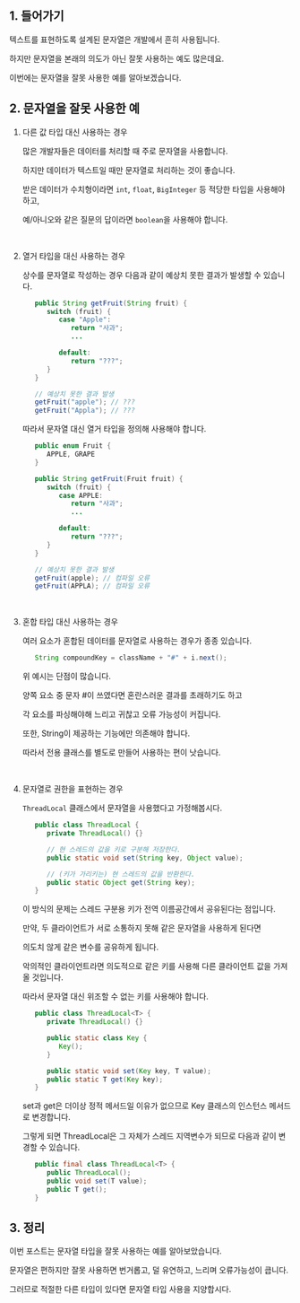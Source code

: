 ## 1. 들어가기

텍스트를 표현하도록 설계된 문자열은 개발에서 흔히 사용됩니다.

하지만 문자열을 본래의 의도가 아닌 잘못 사용하는 예도 많은데요.

이번에는 문자열을 잘못 사용한 예를 알아보겠습니다.

## 2. 문자열을 잘못 사용한 예

1. 다른 값 타입 대신 사용하는 경우

   많은 개발자들은 데이터를 처리할 때 주로 문자열을 사용합니다.

   하지만 데이터가 텍스트일 때만 문자열로 처리하는 것이 좋습니다.

   받은 데이터가 수치형이라면 `int`, `float`, `BigInteger` 등 적당한 타입을 사용해야 하고,

   예/아니오와 같은 질문의 답이라면 `boolean`을 사용해야 합니다.

   <br>

2. 열거 타입을 대신 사용하는 경우

   상수를 문자열로 작성하는 경우 다음과 같이 예상치 못한 결과가 발생할 수 있습니다.

   ```java
      public String getFruit(String fruit) {
         switch (fruit) {
            case "Apple":
               return "사과";
               ...

            default:
               return "???";
         }
      }

      // 예상치 못한 결과 발생
      getFruit("apple"); // ???
      getFruit("Appla"); // ???
   ```

   따라서 문자열 대신 열거 타입을 정의해 사용해야 합니다.

   ```java
      public enum Fruit {
         APPLE, GRAPE
      }

      public String getFruit(Fruit fruit) {
         switch (fruit) {
            case APPLE:
               return "사과";
               ...

            default:
               return "???";
         }
      }

      // 예상치 못한 결과 발생
      getFruit(apple); // 컴파일 오류
      getFruit(APPLA); // 컴파일 오류
   ```

   <br>

3. 혼합 타입 대신 사용하는 경우

   여러 요소가 혼합된 데이터를 문자열로 사용하는 경우가 종종 있습니다.

   ```java
      String compoundKey = className + "#" + i.next();
   ```

   위 예시는 단점이 많습니다.
   
   양쪽 요소 중 문자 #이 쓰였다면 혼란스러운 결과를 초래하기도 하고

   각 요소를 파싱해야해 느리고 귀찮고 오류 가능성이 커집니다.

   또한, String이 제공하는 기능에만 의존해야 합니다.

   따라서 전용 클래스를 별도로 만들어 사용하는 편이 낫습니다.

   <br>

4. 문자열로 권한을 표현하는 경우

   `ThreadLocal` 클래스에서 문자열을 사용했다고 가정해봅시다.

   ```java
      public class ThreadLocal {
         private ThreadLocal() {}

         // 현 스레드의 값을 키로 구분해 저장한다.
         public static void set(String key, Object value);

         // (키가 가리키는) 현 스레드의 값을 반환한다.
         public static Object get(String key);
      }
   ```

   이 방식의 문제는 스레드 구분용 키가 전역 이름공간에서 공유된다는 점입니다.

   만약, 두 클라이언트가 서로 소통하지 못해 같은 문자열을 사용하게 된다면
   
   의도치 않게 같은 변수를 공유하게 됩니다.

   악의적인 클라이언트라면 의도적으로 같은 키를 사용해 다른 클라이언트 값을 가져올 것입니다.

   따라서 문자열 대신 위조할 수 없는 키를 사용해야 합니다.

   ```java
      public class ThreadLocal<T> {
         private ThreadLocal() {}

         public static class Key {
            Key();
         }

         public static void set(Key key, T value);
         public static T get(Key key);
      }
   ```



   set과 get은 더이상 정적 메서드일 이유가 없으므로 Key 클래스의 인스턴스 메서드로 변경합니다.

   그렇게 되면 ThreadLocal은 그 자체가 스레드 지역변수가 되므로 다음과 같이 변경할 수 있습니다.

   ```java
      public final class ThreadLocal<T> {
         public ThreadLocal();
         public void set(T value);
         public T get();
      }
   ```

## 3. 정리

이번 포스트는 문자열 타입을 잘못 사용하는 예를 알아보았습니다.

문자열은 편하지만 잘못 사용하면 번거롭고, 덜 유연하고, 느리며 오류가능성이 큽니다.

그러므로 적절한 다른 타입이 있다면 문자열 타입 사용을 지양합시다.